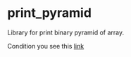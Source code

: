 # print_pyramid
Library for print binary pyramid of array.

Condition you see this [link](https://github.com/netology-code/algocpp-homeworks/tree/main/5/01)
